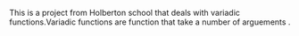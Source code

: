 This is a project from Holberton school that deals with variadic functions.Variadic functions are function that take a number of arguements .